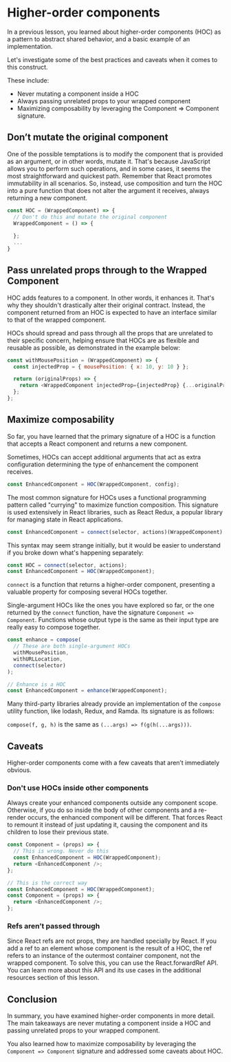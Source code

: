 # Higher-order components

In a previous lesson, you learned about higher-order components (HOC) as a pattern to abstract shared behavior, and a basic example of an implementation.

Let's investigate some of the best practices and caveats when it comes to this construct.

These include:

- Never mutating a component inside a HOC
- Always passing unrelated props to your wrapped component
- Maximizing composability by leveraging the Component => Component signature.

## Don’t mutate the original component

One of the possible temptations is to modify the component that is provided as an argument, or in other words, mutate it. That's because JavaScript allows you to perform such operations, and in some cases, it seems the most straightforward and quickest path. Remember that React promotes immutability in all scenarios. So, instead, use composition and turn the HOC into a pure function that does not alter the argument it receives, always returning a new component.

```javascript
const HOC = (WrappedComponent) => {
  // Don't do this and mutate the original component
  WrappedComponent = () => {
    
  };
  ...
}
```

## Pass unrelated props through to the Wrapped Component

HOC adds features to a component. In other words, it enhances it. That's why they shouldn't drastically alter their original contract. Instead, the component returned from an HOC is expected to have an interface similar to that of the wrapped component.

HOCs should spread and pass through all the props that are unrelated to their specific concern, helping ensure that HOCs are as flexible and reusable as possible, as demonstrated in the example below:

```javascript
const withMousePosition = (WrappedComponent) => {
  const injectedProp = { mousePosition: { x: 10, y: 10 } };

  return (originalProps) => {
    return <WrappedComponent injectedProp={injectedProp} {...originalProps} />;
  };
};
```

## Maximize composability

So far, you have learned that the primary signature of a HOC is a function that accepts a React component and returns a new component.

Sometimes, HOCs can accept additional arguments that act as extra configuration determining the type of enhancement the component receives.

```javascript
const EnhancedComponent = HOC(WrappedComponent, config);
```

The most common signature for HOCs uses a functional programming pattern called "currying" to maximize function composition. This signature is used extensively in React libraries, such as React Redux, a popular library for managing state in React applications.

```javascript
const EnhancedComponent = connect(selector, actions)(WrappedComponent);
```

This syntax may seem strange initially, but it would be easier to understand if you broke down what's happening separately:

```javascript
const HOC = connect(selector, actions);
const EnhancedComponent = HOC(WrappedComponent);
```

`connect` is a function that returns a higher-order component, presenting a valuable property for composing several HOCs together.

Single-argument HOCs like the ones you have explored so far, or the one returned by the `connect` function, have the signature `Component => Component`. Functions whose output type is the same as their input type are really easy to compose together.

```javascript
const enhance = compose(
  // These are both single-argument HOCs
  withMousePosition,
  withURLLocation,
  connect(selector)
);

// Enhance is a HOC
const EnhancedComponent = enhance(WrappedComponent);
```

Many third-party libraries already provide an implementation of the `compose` utility function, like lodash, Redux, and Ramda. Its signature is as follows:

`compose(f, g, h)` is the same as `(...args) => f(g(h(...args)))`.

## Caveats

Higher-order components come with a few caveats that aren’t immediately obvious.

### Don't use HOCs inside other components

Always create your enhanced components outside any component scope. Otherwise, if you do so inside the body of other components and a re-render occurs, the enhanced component will be different. That forces React to remount it instead of just updating it, causing the component and its children to lose their previous state.

```javascript
const Component = (props) => {
  // This is wrong. Never do this
  const EnhancedComponent = HOC(WrappedComponent);
  return <EnhancedComponent />;
};

// This is the correct way
const EnhancedComponent = HOC(WrappedComponent);
const Component = (props) => {
  return <EnhancedComponent />;
};
```

### Refs aren’t passed through

Since React refs are not props, they are handled specially by React. If you add a ref to an element whose component is the result of a HOC, the ref refers to an instance of the outermost container component, not the wrapped component. To solve this, you can use the React.forwardRef API. You can learn more about this API and its use cases in the additional resources section of this lesson.

## Conclusion

In summary, you have examined higher-order components in more detail. The main takeaways are never mutating a component inside a HOC and passing unrelated props to your wrapped component.

You also learned how to maximize composability by leveraging the `Component => Component` signature and addressed some caveats about HOC.

